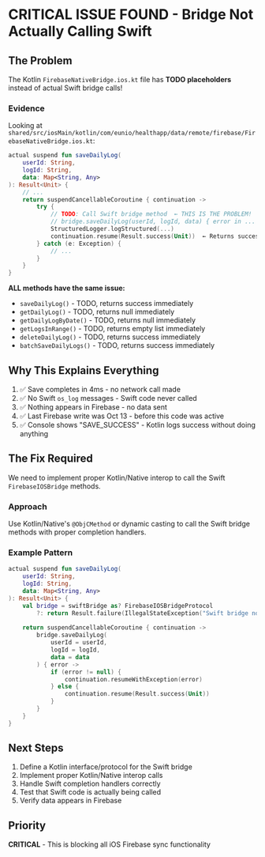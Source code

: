 # CRITICAL ISSUE FOUND - Bridge Not Actually Calling Swift

## The Problem
The Kotlin `FirebaseNativeBridge.ios.kt` file has **TODO placeholders** instead of actual Swift bridge calls!

### Evidence
Looking at `shared/src/iosMain/kotlin/com/eunio/healthapp/data/remote/firebase/FirebaseNativeBridge.ios.kt`:

```kotlin
actual suspend fun saveDailyLog(
    userId: String,
    logId: String,
    data: Map<String, Any>
): Result<Unit> {
    // ...
    return suspendCancellableCoroutine { continuation ->
        try {
            // TODO: Call Swift bridge method  ← THIS IS THE PROBLEM!
            // bridge.saveDailyLog(userId, logId, data) { error in ... }
            StructuredLogger.logStructured(...)
            continuation.resume(Result.success(Unit))  ← Returns success without doing anything!
        } catch (e: Exception) {
            // ...
        }
    }
}
```

**ALL methods have the same issue:**
- `saveDailyLog()` - TODO, returns success immediately
- `getDailyLog()` - TODO, returns null immediately  
- `getDailyLogByDate()` - TODO, returns null immediately
- `getLogsInRange()` - TODO, returns empty list immediately
- `deleteDailyLog()` - TODO, returns success immediately
- `batchSaveDailyLogs()` - TODO, returns success immediately

## Why This Explains Everything
1. ✅ Save completes in 4ms - no network call made
2. ✅ No Swift `os_log` messages - Swift code never called
3. ✅ Nothing appears in Firebase - no data sent
4. ✅ Last Firebase write was Oct 13 - before this code was active
5. ✅ Console shows "SAVE_SUCCESS" - Kotlin logs success without doing anything

## The Fix Required
We need to implement proper Kotlin/Native interop to call the Swift `FirebaseIOSBridge` methods.

### Approach
Use Kotlin/Native's `@ObjCMethod` or dynamic casting to call the Swift bridge methods with proper completion handlers.

### Example Pattern
```kotlin
actual suspend fun saveDailyLog(
    userId: String,
    logId: String,
    data: Map<String, Any>
): Result<Unit> {
    val bridge = swiftBridge as? FirebaseIOSBridgeProtocol 
        ?: return Result.failure(IllegalStateException("Swift bridge not initialized"))
    
    return suspendCancellableCoroutine { continuation ->
        bridge.saveDailyLog(
            userId = userId,
            logId = logId,
            data = data
        ) { error ->
            if (error != null) {
                continuation.resumeWithException(error)
            } else {
                continuation.resume(Result.success(Unit))
            }
        }
    }
}
```

## Next Steps
1. Define a Kotlin interface/protocol for the Swift bridge
2. Implement proper Kotlin/Native interop calls
3. Handle Swift completion handlers correctly
4. Test that Swift code is actually being called
5. Verify data appears in Firebase

## Priority
**CRITICAL** - This is blocking all iOS Firebase sync functionality
